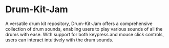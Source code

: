 # Drum-Kit-Jam
A versatile drum kit repository, Drum-Kit-Jam offers a comprehensive collection of drum sounds, enabling users to play various sounds of all the drums with ease. With support for both keypress and mouse click controls, users can interact intuitively with the drum sounds.
